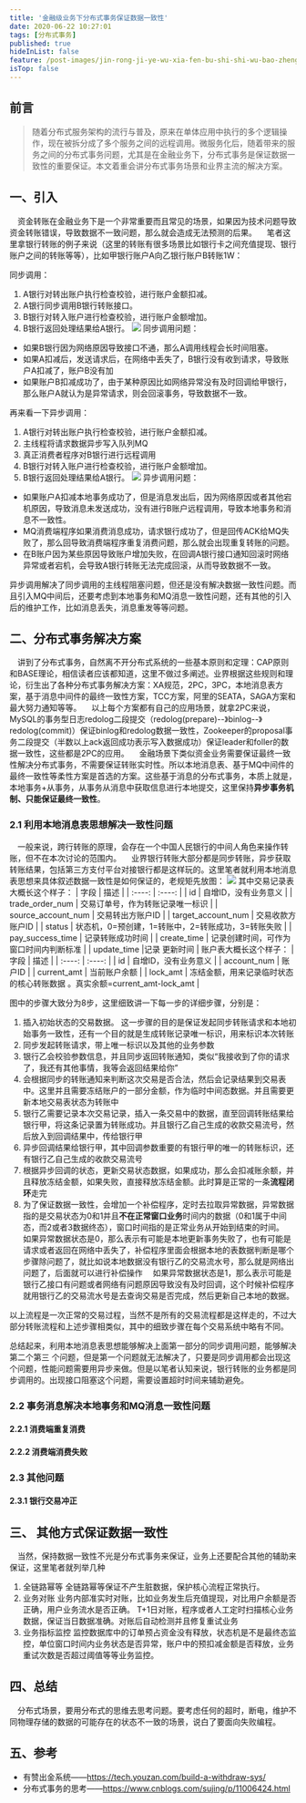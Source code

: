 ```yaml
---
title: '金融级业务下分布式事务保证数据一致性'
date: 2020-06-22 10:27:01
tags: [分布式事务]
published: true
hideInList: false
feature: /post-images/jin-rong-ji-ye-wu-xia-fen-bu-shi-shi-wu-bao-zheng-shu-ju-yi-zhi-xing.jpg
isTop: false
---
```

## 前言
> 随着分布式服务架构的流行与普及，原来在单体应用中执行的多个逻辑操作，现在被拆分成了多个服务之间的远程调用。微服务化后，随着带来的服务之间的分布式事务问题，尤其是在金融业务下，分布式事务是保证数据一致性的重要保证。本文着重会讲分布式事务场景和业界主流的解决方案。

## 一、引入
&emsp;资金转账在金融业务下是一个非常重要而且常见的场景，如果因为技术问题导致资金转账错误，导致数据不一致问题，那么就会造成无法预测的后果。
&emsp;笔者这里拿银行转账的例子来说（这里的转账有很多场景比如银行卡之间充值提现、银行账户之间的转账等等），比如甲银行账户A向乙银行账户B转账1W：

同步调用：
1. A银行对转出账户执行检查校验，进行账户金额扣减。
2. A银行同步调用B银行转账接口。
3. B银行对转入账户进行检查校验，进行账户金额增加。
4. B银行返回处理结果给A银行。
  ![](https://zhangyaoo.github.io/post-images/1593745125729.png)
同步调用问题：
*  如果B银行因为网络原因导致接口不通，那么A调用线程会长时间阻塞。
*  如果A扣减后，发送请求后，在网络中丢失了，B银行没有收到请求，导致账户A扣减了，账户B没有加
*  如果账户B扣减成功了，由于某种原因比如网络异常没有及时回调给甲银行，那么账户A就认为是异常请求，则会回滚事务，导致数据不一致。

再来看一下异步调用：
1. A银行对转出账户执行检查校验，进行账户金额扣减。
2. 主线程将请求数据异步写入队列MQ
3. 真正消费者程序对B银行进行远程调用
4. B银行对转入账户进行检查校验，进行账户金额增加。
5. B银行返回处理结果给A银行。
![](https://zhangyaoo.github.io/post-images/1593743096206.png)
异步调用问题：
* 如果账户A扣减本地事务成功了，但是消息发出后，因为网络原因或者其他宕机原因，导致消息未发送成功，没有进行B账户远程调用，导致本地事务和消息不一致性。
* MQ消费端程序如果消费消息成功，请求银行成功了，但是回传ACK给MQ失败了，那么回导致消费端程序重复消费问题，那么就会出现重复转账的问题。
* 在B账户因为某些原因导致账户增加失败，在回调A银行接口通知回滚时网络异常或者宕机，会导致A银行转账无法完成回滚，从而导致数据不一致。

异步调用解决了同步调用的主线程阻塞问题，但还是没有解决数据一致性问题。而且引入MQ中间后，还要考虑到本地事务和MQ消息一致性问题，还有其他的引入后的维护工作，比如消息丢失，消息重发等等问题。

## 二、分布式事务解决方案
&emsp;讲到了分布式事务，自然离不开分布式系统的一些基本原则和定理：CAP原则和BASE理论，相信读者应该都知道，这里不做过多阐述。业界根据这些规则和理论，衍生出了各种分布式事务解决方案：XA规范，2PC，3PC，本地消息表方案，基于消息中间件的最终一致性方案，TCC方案，阿里的SEATA，SAGA方案和最大努力通知等等。
&emsp;以上每个方案都有自己的应用场景，就拿2PC来说，MySQL的事务型日志redolog二段提交（redolog(prepare)--》binlog--》redolog(commit)）保证binlog和redolog数据一致性，Zookeeper的proposal事务二段提交（半数以上ack返回成功表示写入数据成功）保证leader和foller的数据一致性，这些都是2PC的应用。
&emsp;金融场景下类似资金业务需要保证最终一致性解决分布式事务，不需要保证转账实时性。所以本地消息表、基于MQ中间件的最终一致性等柔性方案是首选的方案。这些基于消息的分布式事务，本质上就是，本地事务+从事务，从事务从消息中获取信息进行本地提交，这里保持**异步事务机制、只能保证最终一致性**。


### 2.1 利用本地消息表思想解决一致性问题
&emsp;一般来说，跨行转账的原理，会存在一个中国人民银行的中间人角色来操作转账，但不在本次讨论的范围内。
&emsp;业界银行转账大部分都是同步转账，异步获取转账结果，包括第三方支付平台对接银行都是这样玩的。这里笔者就利用本地消息表思想来具体叙述数据一致性是如何保证的，老规矩先放图：
![](https://zhangyaoo.github.io/post-images/1603274563955.png)
其中交易记录表大概长这个样子：
|  字段   | 描述  |
|  :----:  | :----:  |
| id  | 自增ID，没有业务意义 |
| trade_order_num | 交易订单号，作为转账记录唯一标识 |
| source_account_num | 交易转出方账户ID |
| target_account_num | 交易收款方账户ID |
| status | 状态机，0=预创建，1=转账中，2=转账成功，3=转账失败 |
| pay_success_time | 记录转账成功时间 |
| create_time | 记录创建时间，可作为窗口时间内判断标准 |
| update_time |记录 更新时间 |
账户表大概长这个样子：
|  字段   | 描述  |
|  :----:  | :----:  |
| id  | 自增ID，没有业务意义 |
| account_num | 账户ID |
| current_amt | 当前账户余额 |
| lock_amt | 冻结金额，用来记录临时状态的核心转账数据 。真实余额=current_amt-lock_amt |

图中的步骤大致分为8步，这里细致讲一下每一步的详细步骤，分别是：
1. 插入初始状态的交易数据。 这一步骤的目的是保证发起同步转账请求和本地初始事务一致性，还有一个目的就是生成转账记录唯一标识，用来标识本次转账
2. 同步发起转账请求，带上唯一标识以及其他的业务参数
3. 银行乙会校验参数信息，并且同步返回转账通知，类似“我接收到了你的请求了，我还有其他事情，我等会返回结果给你”
4. 会根据同步的转账通知来判断这次交易是否合法，然后会记录结果到交易表中。这里并且需要冻结账户的一部分金额，作为临时中间态数据。并且需要更新本地交易表状态为转账中
5. 银行乙需要记录本次交易记录，插入一条交易中的数据，直至回调转账结果给银行甲，将这条记录置为转账成功。并且银行乙自己生成的收款交易流号，然后放入到回调结果中，传给银行甲
6. 异步回调结果给银行甲，其中回调参数重要的有银行甲的唯一的转账标识，还有银行乙自己生成的收款交易流号
7. 根据异步回调的状态，更新交易状态数据，如果成功，那么会扣减账余额，并且释放冻结金额，如果失败，直接释放冻结金额。此时算是正常的一条**流程闭环**走完
8. 为了保证数据一致性，会增加一个补偿程序，定时去拉取异常数据，异常数据指的是交易状态为0和1并且**不在正常窗口业务**时间内的数据（0和1属于中间态，而2或者3数据终态），窗口时间指的是正常业务从开始到结束的时间。
&emsp;如果异常数据状态是0，那么表示有可能是本地更新事务失败了，也有可能是请求或者返回在网络中丢失了，补偿程序里面会根据本地的表数据判断是哪个步骤除问题了，就比如说本地数据没有银行乙的交易流水号，那么就是网络出问题了，后面就可以进行补偿操作
&emsp;如果异常数据状态是1，那么表示可能是银行乙接口有问题或者网络有问题原因导致没有及时回调，这个时候补偿程序就用银行乙的交易流水号是去查询交易是否完成，然后更新自己本地的数据。


以上流程是一次正常的交易过程，当然不是所有的交易流程都是这样走的，不过大部分转账流程和上述步骤相类似，其中的细致步骤在每个交易系统中略有不同。

总结起来，利用本地消息表思想能够解决上面第一部分的同步调用问题，能够解决第二个第三 个问题，但是第一个问题就无法解决了，只要是同步调用都会出现这个问题，性能问题需要用异步来做。但是以笔者认知来说，银行转账的业务都是同步调用的。出现接口阻塞这个问题，需要设置超时时间来辅助避免。

### 2.2 事务消息解决本地事务和MQ消息一致性问题

#### 2.2.1 消费端重复消费
#### 2.2.2 消费端消费失败




### 2.3 其他问题
#### 2.3.1 银行交易冲正

## 三、 其他方式保证数据一致性
&emsp;当然，保持数据一致性不光是分布式事务来保证，业务上还要配合其他的辅助来保证，这里笔者就列举几种
1. 全链路幂等
   全链路幂等保证不产生脏数据，保护核心流程正常执行。
2. 业务对账
   业务内部准实时对账，比如业务发生后充值提现，对比用户余额是否正确，用户业务流水是否正确。
   T+1日对账，程序或者人工定时扫描核心业务数据，保证当日数据准确。对账后自动检测并且修复重试业务
3. 业务指标监控
   监控数据库中的订单预占资金没有释放，状态机是不是最终态监控，单位窗口时间内业务状态是否异常，账户中的预扣减金额是否释放，业务重试次数是否超过阈值等等业务监控。
   

## 四、总结
&emsp;分布式场景，要用分布式的思维去思考问题。要考虑任何的超时，断电，维护不同物理存储的数据的可能存在的状态不一致的场景，说白了要面向失败编程。

## 五、参考
- 有赞出金系统——https://tech.youzan.com/build-a-withdraw-sys/
- 分布式事务的思考——https://www.cnblogs.com/sujing/p/11006424.html
